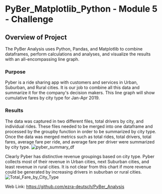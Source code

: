 # PyBer_Matplotlib_Python - Module 5 - Challenge

## Overview of Project

The PyBer Analysis uses Python, Pandas, and Matplotlib to combine dataframes, perform calculations and analyses, and visualize the results with an all-encompassing line graph. 

### Purpose

Pyber is a ride sharing app with customers and services in Urban, Suburban, and Rural cities. It is our job to combine all this data and summarize it for the company's decision makers. This line graph will show cumulative fares by city type for Jan-Apr 2019.

### Results

The data was captured in two different files, total drivers by city, and individual rides. These files needed to be merged into one dataframe and processed by the groupby function in order to be summarized by city type. Once the data was merged metrics such as total rides, total drivers, total fares, average fare per ride, and average fare per driver were summarized by city type.
![pyber_summary_df](https://user-images.githubusercontent.com/88510296/133496908-2340f962-f68b-43e6-823e-593b2559a610.png)

Clearly Pyber has distinctive revenue groupings based on city type. Pyber collects most of their revenue in Urban cities, next Suburban cities, and least revenue in rural cities. It is not clear from this chart if more revenue could be generated by increasing drivers in suburban or rural cities.
![Total_Fare_by_City_Type](https://user-images.githubusercontent.com/88510296/133496925-a9f7885a-7c01-42e2-8c52-7b3d2dc61dab.png)  

Web Link: https://github.com/ezra-deutsch/PyBer_Analysis
